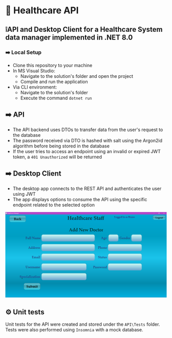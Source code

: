 # 🏥 Healthcare API

## ❕API and Desktop Client for a Healthcare System data manager implemented in .NET 8.0


### ➡️ Local Setup 
- Clone this repository to your machine
- In MS Visual Studio:
    - Navigate to the solution's folder and open the project
    - Compile and run the application
- Via CLI environment:
    - Navigate to the solution's folder
    - Execute the command `dotnet run`


## ➡️ API
- The API backend uses DTOs to transfer data from the user's request to the database
- The password received via DTO is hashed with salt using the Argon2id algorithm before being stored in the database
- If the user tries to access an endpoint using an invalid or expired JWT token, a `401 Unauthorized` will be returned


## ➡️ Desktop Client
- The desktop app connects to the REST API and authenticates the user using JWT
- The app displays options to consume the API using the specific endpoint related to the selected option

<img src="https://raw.githubusercontent.com/xbandrade/healthcare-api/main/Images/new_doctor.png">


## ⚙️ Unit tests
Unit tests for the API were created and stored under the `API\Tests` folder. Tests were also performed using `Insomnia` with a mock database.